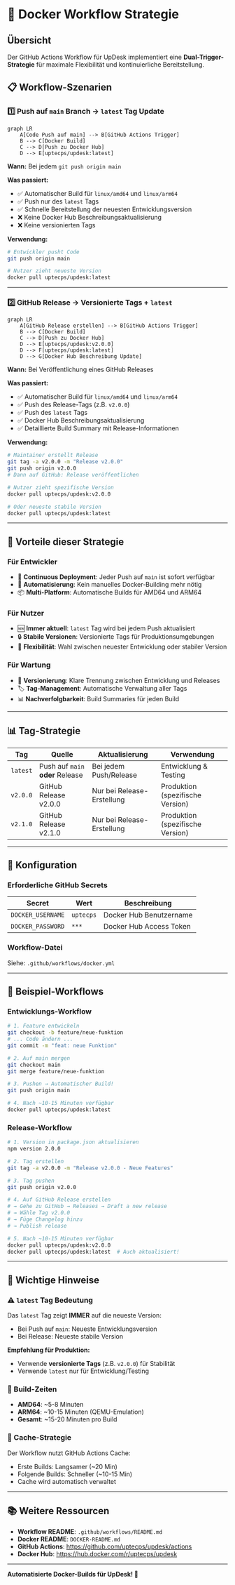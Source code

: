 # 🐳 Docker Workflow Strategie

## Übersicht

Der GitHub Actions Workflow für UpDesk implementiert eine **Dual-Trigger-Strategie** für maximale Flexibilität und kontinuierliche Bereitstellung.

## 📋 Workflow-Szenarien

### 1️⃣ Push auf `main` Branch → `latest` Tag Update

```mermaid
graph LR
    A[Code Push auf main] --> B[GitHub Actions Trigger]
    B --> C[Docker Build]
    C --> D[Push zu Docker Hub]
    D --> E[uptecps/updesk:latest]
```

**Wann:** Bei jedem `git push origin main`

**Was passiert:**
- ✅ Automatischer Build für `linux/amd64` und `linux/arm64`
- ✅ Push nur des `latest` Tags
- ✅ Schnelle Bereitstellung der neuesten Entwicklungsversion
- ❌ Keine Docker Hub Beschreibungsaktualisierung
- ❌ Keine versionierten Tags

**Verwendung:**
```bash
# Entwickler pusht Code
git push origin main

# Nutzer zieht neueste Version
docker pull uptecps/updesk:latest
```

---

### 2️⃣ GitHub Release → Versionierte Tags + `latest`

```mermaid
graph LR
    A[GitHub Release erstellen] --> B[GitHub Actions Trigger]
    B --> C[Docker Build]
    C --> D[Push zu Docker Hub]
    D --> E[uptecps/updesk:v2.0.0]
    D --> F[uptecps/updesk:latest]
    D --> G[Docker Hub Beschreibung Update]
```

**Wann:** Bei Veröffentlichung eines GitHub Releases

**Was passiert:**
- ✅ Automatischer Build für `linux/amd64` und `linux/arm64`
- ✅ Push des Release-Tags (z.B. `v2.0.0`)
- ✅ Push des `latest` Tags
- ✅ Docker Hub Beschreibungsaktualisierung
- ✅ Detaillierte Build Summary mit Release-Informationen

**Verwendung:**
```bash
# Maintainer erstellt Release
git tag -a v2.0.0 -m "Release v2.0.0"
git push origin v2.0.0
# Dann auf GitHub: Release veröffentlichen

# Nutzer zieht spezifische Version
docker pull uptecps/updesk:v2.0.0

# Oder neueste stabile Version
docker pull uptecps/updesk:latest
```

---

## 🎯 Vorteile dieser Strategie

### Für Entwickler
- 🚀 **Continuous Deployment**: Jeder Push auf `main` ist sofort verfügbar
- 🔄 **Automatisierung**: Kein manuelles Docker-Building mehr nötig
- 📦 **Multi-Platform**: Automatische Builds für AMD64 und ARM64

### Für Nutzer
- 🆕 **Immer aktuell**: `latest` Tag wird bei jedem Push aktualisiert
- 🔒 **Stabile Versionen**: Versionierte Tags für Produktionsumgebungen
- 🎯 **Flexibilität**: Wahl zwischen neuester Entwicklung oder stabiler Version

### Für Wartung
- 📝 **Versionierung**: Klare Trennung zwischen Entwicklung und Releases
- 🏷️ **Tag-Management**: Automatische Verwaltung aller Tags
- 📊 **Nachverfolgbarkeit**: Build Summaries für jeden Build

---

## 📊 Tag-Strategie

| Tag | Quelle | Aktualisierung | Verwendung |
|-----|--------|----------------|------------|
| `latest` | Push auf `main` **oder** Release | Bei jedem Push/Release | Entwicklung & Testing |
| `v2.0.0` | GitHub Release v2.0.0 | Nur bei Release-Erstellung | Produktion (spezifische Version) |
| `v2.1.0` | GitHub Release v2.1.0 | Nur bei Release-Erstellung | Produktion (spezifische Version) |

---

## 🔧 Konfiguration

### Erforderliche GitHub Secrets

| Secret | Wert | Beschreibung |
|--------|------|--------------|
| `DOCKER_USERNAME` | `uptecps` | Docker Hub Benutzername |
| `DOCKER_PASSWORD` | `***` | Docker Hub Access Token |

### Workflow-Datei

Siehe: `.github/workflows/docker.yml`

---

## 📖 Beispiel-Workflows

### Entwicklungs-Workflow

```bash
# 1. Feature entwickeln
git checkout -b feature/neue-funktion
# ... Code ändern ...
git commit -m "feat: neue Funktion"

# 2. Auf main mergen
git checkout main
git merge feature/neue-funktion

# 3. Pushen → Automatischer Build!
git push origin main

# 4. Nach ~10-15 Minuten verfügbar
docker pull uptecps/updesk:latest
```

### Release-Workflow

```bash
# 1. Version in package.json aktualisieren
npm version 2.0.0

# 2. Tag erstellen
git tag -a v2.0.0 -m "Release v2.0.0 - Neue Features"

# 3. Tag pushen
git push origin v2.0.0

# 4. Auf GitHub Release erstellen
# → Gehe zu GitHub → Releases → Draft a new release
# → Wähle Tag v2.0.0
# → Füge Changelog hinzu
# → Publish release

# 5. Nach ~10-15 Minuten verfügbar
docker pull uptecps/updesk:v2.0.0
docker pull uptecps/updesk:latest  # Auch aktualisiert!
```

---

## 🚨 Wichtige Hinweise

### ⚠️ `latest` Tag Bedeutung

Das `latest` Tag zeigt **IMMER** auf die neueste Version:
- Bei Push auf `main`: Neueste Entwicklungsversion
- Bei Release: Neueste stabile Version

**Empfehlung für Produktion:**
- Verwende **versionierte Tags** (z.B. `v2.0.0`) für Stabilität
- Verwende `latest` nur für Entwicklung/Testing

### 🔄 Build-Zeiten

- **AMD64**: ~5-8 Minuten
- **ARM64**: ~10-15 Minuten (QEMU-Emulation)
- **Gesamt**: ~15-20 Minuten pro Build

### 💾 Cache-Strategie

Der Workflow nutzt GitHub Actions Cache:
- Erste Builds: Langsamer (~20 Min)
- Folgende Builds: Schneller (~10-15 Min)
- Cache wird automatisch verwaltet

---

## 📚 Weitere Ressourcen

- **Workflow README**: `.github/workflows/README.md`
- **Docker README**: `DOCKER-README.md`
- **GitHub Actions**: https://github.com/uptecps/updesk/actions
- **Docker Hub**: https://hub.docker.com/r/uptecps/updesk

---

**Automatisierte Docker-Builds für UpDesk! 🚀**